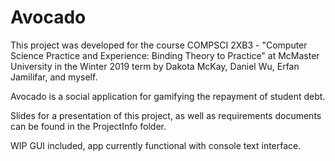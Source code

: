 # Avocado

This project was developed for the course COMPSCI 2XB3 - "Computer Science Practice and Experience: Binding Theory to Practice" at McMaster University in the Winter 2019 term by Dakota McKay, Daniel Wu, Erfan Jamilifar, and myself.

Avocado is a social application for gamifying the repayment of student debt.

Slides for a presentation of this project, as well as requirements documents can be found in the ProjectInfo folder.

WIP GUI included, app currently functional with console text interface.
